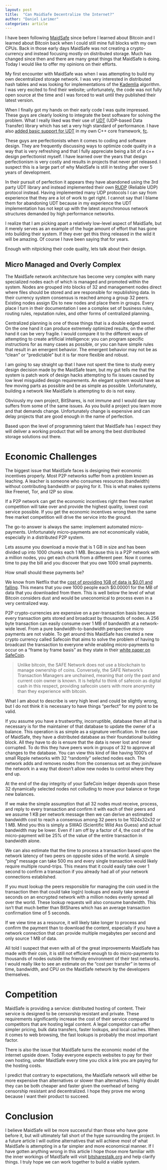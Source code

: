 ```yaml
---
layout: post
title:  "Can MaidSafe Decentralize the Internet?" 
author: "Daniel Larimer"
categories: article 
---
```


I have been following [MaidSafe](http://maidsafe.net/) since before I learned about Bitcoin and I learned about Bitcoin back when I could still mine full blocks with my own CPUs.    Back in those early days MaidSafe was not creating a crypto-currency and instead focusing mostly on distributed storage.  Much has changed since then and there are many great things that MaidSafe is doing.   Today I would like to offer my opinions on their efforts.

My first encounter with MaidSafe was when I was attempting to build my own decentralized storage network.  I was very interested in distributed hash tables and was looking for implementations of the [Kademlia](http://en.wikipedia.org/wiki/Kademlia) algorithm.  I was very excited to find their website; unfortunately, the code was not fully open source at the time and I was forced to wait until they published their latest version.   

When I finally got my hands on their early code I was quite impressed.  These guys are clearly looking to integrate the best software for solving the problem.  What I really liked was their use of [UDT](http://udt.sourceforge.net/) (UDP-based Data Transfer) library which has set a very high standard of performance.    I have also [added basic support for UDT](https://github.com/BitShares/fc) in my own C++ core framework, [fc](https://github.com/BitShares/fc).  

These guys are perfectionists when it comes to coding and software design.  They are frequently discussing ways to optimize code quality in a way that is very refreshing and that I fully appreciate being a bit of a c++ design perfectionist myself.   I have learned over the years that design perfectionism is very costly and results in projects that never get released.   I suspect this is a large part of why MaidSafe is still in testing after over 5 years of development.  

In their pursuit of perfection it appears they have abandoned using the 3rd party UDT library and instead implemented their own [RUDP](https://github.com/maidsafe/MaidSafe-RUDP/wiki/Documentation)  (Reliable UDP) protocol instead.   Having implemented many UDP protocols I can say from experience that they are a lot of work to get right.  I cannot say that I blame them for abandoning UDT because in my experience the UDT implementation has not kept up with the latest asynchronous network structures demanded by high performance networks.   

I realize that I am picking apart a relatively low-level aspect of MaidSafe, but it merely serves as an example of the huge amount of effort that has gone into building their system.  If they ever get this thing released in the wild it will be amazing.   Of course I have been saying that for years.  

Enough with nitpicking their code quality, lets talk about their design.   

## Micro Managed and Overly Complex

The MaidSafe network architecture has become very complex with many specialized nodes each of which is managed and promoted within the system.  Nodes are grouped into blocks of 32 and management nodes direct where files should be stored and are responsible for republishing data.  In their currency system consensus is reached among a group 32 peers.  Existing nodes assign IDs to new nodes and place them in groups.   Every place I turn in their documentation I see a complex set of business rules, routing rules, reputation rules, and other forms of centralized planning.  

Centralized planning is one of those things that is a double edged sword.  On the one hand it can produce extremely optimized results, on the other hand it can be very fragile.  I would compare it to the different ways of attempting to create artificial intelligence:  you can program specific instructions for as many cases as possible, or you can have simple rules that result in an emergent behavior.   The emergent behavior may not be as “clean” or “predictable” but it is far more flexible and robust.    

I am going to say straight up that I have not spent the time to study every design decision made by the MaidSafe team, but my gut tells me that the system is patch work of design hacks attempting to fix issues caused by low level misguided design requirements.   An elegant system would have as few moving parts as possible and be as simple as possible.   Unfortunately, building a network like MaidSafe is attempting to do is not easy.  

Obviously my own project, BitShares, is not immune and I would dare say suffers from some of the same issues.   As you build a project you learn more and that demands change.  Unfortunately change is expensive and  can delay projects that are good enough in the name of perfection.    

Based upon the level of programming talent that MaidSafe has I expect they will deliver a working product that will be among the best distributed storage solutions out there. 

# Economic Challenges 

The biggest issue that MaidSafe faces is designing their economic incentives properly.  Most P2P networks suffer from a problem known as leaching.  A leacher is someone who consumes resources (bandwidth) without contributing bandwidth or paying for it.  This is what makes systems like Freenet, Tor, and I2P so slow.  

If a P2P network can get the economic incentives right then free market competition will take over and provide the highest quality, lowest cost service possible.   If you get the economic incentives wrong then the same free market competition will drive the service into the ground.

The go-to answer is always the same: implement automated micro-payments.    Unfortunately micro-payments are not economically viable, especially in a distributed P2P system.  

Lets assume you download a movie that is 1 GB in size and has been divided up into 1000 chunks each 1 MB.   Because this is a P2P network with a million nodes, you get each chunk from a different peer.  Now it comes time to pay the bill and you discover that you owe 1000 small payments. 

How small should these payments be?   

We know from Netflix that the [cost of providing 1GB of data is $0.01 and falling](http://stopthecap.com/2012/03/08/netflix-cost-of-providing-1gb-of-data-is-less-than-one-cent-and-falling/).  This means that you owe 1000 people each $0.00001 for the MB of data that you downloaded from them.   This is well below the level of what Bitcoin considers dust and would be uneconomical to process even in a very centralized way.  

P2P crypto-currencies are expensive on a per-transaction basis because every transaction gets stored and broadcast by thousands of nodes.   A 256 byte transaction can easily consume over 1 MB of bandwidth at a network-wide level.    From a pure bandwidth-to-bandwidth perspective micro payments are not viable.     To get around this MaidSafe has created a new crypto currency called Safecoin that aims to solve the problem of having to broadcast the transaction to everyone while enabling micro-payments to occur on a “frame by frame basis” as they state in their [white paper on SafeCoin](http://maidsafe.net/docs/Safecoin.pdf). 

> Unlike bitcoin, the SAFE Network does not use a blockchain to manage ownership of coins. Conversely, the SAFE Network’s Transaction Managers are unchained, meaning that only the past and current coin owner is known. It is helpful to think of safecoin as digital cash in this respect, providing safecoin users with more anonymity than they experience with bitcoin.

What I am about to describe is very high level and could be slightly wrong, but I do not think it is necessary to have things “perfect” for my point to be valid.   

If you assume you have a trustworthy, incorruptible, database then all that is necessary is for the maintainer of that database to update the owner of a balance.  This operation is as simple as a signature verification.   In the case of MaidSafe, they have a distributed database as their foundational building block.  All they have to do is ensure that the data is never lost and never corrupted.    To do this they have peers work in groups of 32 to approve all changes to the database.   You can view this kind of like having 1000’s of small Ripple networks with 32 “randomly” selected nodes each.   The network adds and removes nodes from the consensus set as they join/leave the network in a way that doesn’t allow new nodes to control where they end up.   

At the end of the day integrity of your SafeCoin ledger depends upon these 32 dynamically selected nodes not colluding to move your balance or forge new balances.    

If we make the simple assumption that all 32 nodes must receive, process, and reply to every transaction and confirm it with each of their peers and we assume 1 KB per network message then we can derive an estimated bandwidth cost to reach a consensus among 32 peers to be 1024x32x32 or 1 MB.    Mind you this is simply a SWAG (Scientific Wild Ass Guess) and actual bandwidth may be lower.    Even if I am off by a factor of 4, the cost of the micro-payment will be 25% of the value of the entire transaction in bandwidth alone. 

We can also estimate that the time to process a transaction based upon the network latency of two peers on opposite sides of the world.  A simple “ping” message can take 500 ms and every single transaction would likely require multiple round-trips.  This means that it could easily take over 1 second to confirm a transaction if you already had all of your network connections established.  

If you must lookup the peers responsible for managing the coin used in the transaction then that could take log(n) lookups and easily take several seconds on an encrypted network with a million nodes evenly spread all over the world.   These lookup requests will also consume bandwidth.   This isn’t that much better than BitShares which has an average transaction confirmation time of 5 seconds. 

If we view time as a resource, it will likely take longer to process and confirm the payment than to download the content, especially if you have a network connection that can provide multiple megabytes per second and only source 1 MB of data.     

All told I suspect that even with all of the great improvements MaidSafe has made with their coin, it is still not efficient enough to do micro-payments to thousands of nodes outside the friendly environment of their test networks.  I would really like to see an estimate on the “cost per transfer” in terms of time, bandwidth, and CPU on the MaidSafe network by the developers themselves. 

# Competition 

MaidSafe is providing a service: distributed hosting of content.  Their service is designed to be censorship resistant and private.   These requirements significantly increase the cost of their service compared to competitors that are hosting legal content.    A legal competitor can offer simpler pricing, bulk data transfers, faster lookups, and local caches.   When it comes to web browsing, the fast lookups is probably the most important factor.  

There is also the issue that MaidSafe turns the economic model of the internet upside down.  Today everyone expects websites to pay for their own hosting, under MaidSafe every time you click a link you are paying for the hosting costs.    

I predict that contrary to expectations, the MaidSafe network will either be more expensive than alternatives or slower than alternatives.   I highly doubt they can be both cheaper and faster given the overhead of being censorship resistant and decentralized.   I hope they prove me wrong because I want their product to succeed.  

# Conclusion 

I believe MaidSafe will be more successful than those who have gone before it, but will ultimately fall short of the hype surrounding the project.  In a future article I will outline alternatives that will achieve most of what MaidSafe is attempting in a far simpler and more economical manner.   If I have gotten anything wrong in this article I hope those more familiar with the inner workings of MaidSafe will visit [bitsharestalk.org](https://bitsharestalk.org) and help clarify things.   I truly hope we can work together to build a viable system.  

